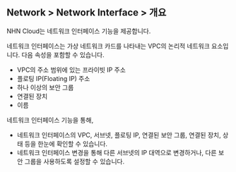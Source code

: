 ## Network > Network Interface > 개요

NHN Cloud는 네트워크 인터페이스 기능을 제공합니다.

네트워크 인터페이스는 가상 네트워크 카드를 나타내는 VPC의 논리적 네트워크 요소입니다.
다음 속성을 포함할 수 있습니다.

* VPC의 주소 범위에 있는 프라이빗 IP 주소
* 플로팅 IP(Floating IP) 주소
* 하나 이상의 보안 그룹
* 연결된 장치
* 이름

네트워크 인터페이스 기능을 통해,

* 네트워크 인터페이스의 VPC, 서브넷, 플로팅 IP, 연결된 보안 그룹, 연결된 장치, 상태 등을 한눈에 확인할 수 있습니다.
* 네트워크 인터페이스 변경을 통해 다른 서브넷의 IP 대역으로 변경하거나, 다른 보안 그룹을 사용하도록 설정할 수 있습니다.

